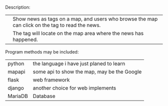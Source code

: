 Description:
<table>
<tr>
	<td></td>
	<td>Show news as tags on a map, and users who browse the map can click
on the tag to read the news.</td>
</tr>
<tr>
	<td></td>
	<td>The tag will locate on the map area where the news has happened.</td>
</tr>
</table>
<p>
Program methods may be included:
<table>
<tr>
	<td>python</td>
	<td>the language i have just planed to learn</td>
</tr>
<tr>
	<td>mapapi</td>
	<td>some api to show the map, may be the Google</td>
</tr>
<tr>
	<td>flask</td>
	<td>web framework</td>
</tr>
<tr>
	<td>django</td>
	<td>another choice for web implements</td>
</tr>
<tr>
	<td>MariaDB</td>
	<td>Database</td>
</tr>
</table>

